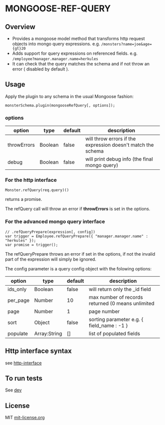 # MONGOOSE-REF-QUERY

## Overview

- Provides a mongoose model method that transforms http request objects into mongo query expressions. e.g. `/monsters?name=joe&age={gt}20`
- Adds support for query expressions on referenced fields. e.g. `/employee?manager.manager.name=herkules`
- It can check that the query matches the schema and if not throw an error ( disabled by default ).

## Usage

Apply the plugin to any schema in the usual Mongoose fashion:

```
monsterSchema.plugin(mongooseRefQuery[, options]);
```

### options

|  option     | type    | default | description                                                  |
|-------------|---------|---------|--------------------------------------------------------------|
| throwErrors | Boolean | false   | will throw errors if the expression doesn't match the schema |
| debug       | Boolean | false   | will print debug info (the final mongo query)                |

### For the http interface

```
Monster.refQuery(req.query)()
```

returns a promise.

The refQuery call will throw an error if **throwErrors** is set in the options.

### For the advanced mongo query interface

```
// .refQueryPrepare(expression[, config])
var trigger = Employee.refQueryPrepare({ "manager.manager.name" : "herkules" });
var promise = trigger();
```

The refQueryPrepare throws an error if set in the options,
if not the invalid part of the expression will simply be ignored.

The config parameter is a query config object with the folowing options:

|  option  | type          | default | description                                       |
|----------|---------------|---------|---------------------------------------------------|
| ids_only | Boolean       | false   | will return only the \_id field                   |
| per_page | Number        | 10      | max number of records returned (0 means unlimited |
| page     | Number        | 1       | page number                                       |
| sort     | Object        | false   | sorting parameter e.g. { field_name : -1 }        |
| populate | Array:String  | []      | list of populated fields                          |

## Http interface syntax

see [http-interface](docs/http-interface.md)

## To run tests

See [dev](docs/dev.md)

## License

MIT [mit-license.org](http://mit-license.org/)
